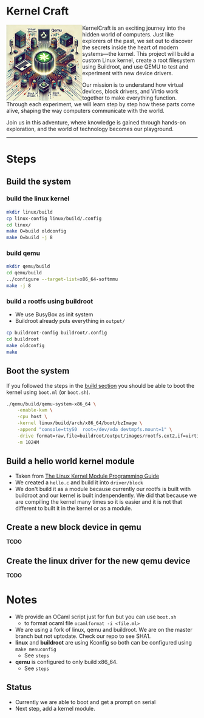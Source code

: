 # Kernel Craft

<img align="left" src="images/kernelcraft.png" alt="KernelCraft Project Illustration" width="200"/>

KernelCraft is an exciting journey into the hidden world of computers. Just like
explorers of the past, we set out to discover the secrets inside the heart of
modern systems—the kernel. This project will build a custom Linux kernel, create
a root filesystem using Buildroot, and use QEMU to test and experiment with new
device drivers.

Our mission is to understand how virtual devices, block drivers, and Virtio work
together to make everything function. Through each experiment, we will learn step
by step how these parts come alive, shaping the way computers communicate with the
world.

Join us in this adventure, where knowledge is gained through hands-on exploration,
and the world of technology becomes our playground.

---

# Steps

## Build the system

### build the linux kernel
```bash
mkdir linux/build
cp linux-config linux/build/.config
cd linux/
make O=build oldconfig
make O=build -j 8
```
### build qemu
```bash
mkdir qemu/build
cd qemu/build
../configure --target-list=x86_64-softmmu
make -j 8
```

### build a rootfs using buildroot
- We use BusyBox as init system
- Buildroot already puts everything in `output/`
```bash
cp buildroot-config buildroot/.config
cd buildroot
make oldconfig
make
```

## Boot the system

If you followed the steps in the [build section](https://github.com/gthvn1/kernelcraft#build) you should be able to boot
the kernel using `boot.ml` (or `boot.sh`).

```bash
./qemu/build/qemu-system-x86_64 \
    -enable-kvm \
    -cpu host \
    -kernel linux/build/arch/x86_64/boot/bzImage \
    -append "console=ttyS0  root=/dev/vda devtmpfs.mount=1" \
    -drive format=raw,file=buildroot/output/images/rootfs.ext2,if=virtio \
    -m 1024M
```

## Build a hello world kernel module
- Taken from [The Linux Kernel Module Programming Guide](https://tldp.org/LDP/lkmpg/2.6/html/x279.html)
- We created a `hello.c` and build it into `driver/block`
- We don't build it as a module because currently our rootfs is built with buildroot and our kernel is built
indenpendently. We did that because we are compiling the kernel many times so it is easier and it is not that
different to built it in the kernel or as a module.

## Create a new block device in qemu
**TODO**

## Create the linux driver for the new qemu device
**TODO**

# Notes

- We provide an OCaml script just for fun but you can use `boot.sh`
    - to format ocaml file `ocamlformat -i <file.ml>`
- We are using a fork of linux, qemu and buildroot. We are on the master branch
but not uptodate. Check our repo to see SHA1.
- **linux** and **buildroot** are using Kconfig so both can be configured using `make menuconfig`
    - See `steps`
- **qemu** is configured to only build x86_64.
    - See `steps`

## Status

- Currently we are able to boot and get a prompt on serial
- Next step, add a kernel module.
